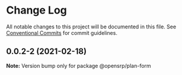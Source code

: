 # Change Log

All notable changes to this project will be documented in this file.
See [Conventional Commits](https://conventionalcommits.org) for commit guidelines.

## 0.0.2-2 (2021-02-18)

**Note:** Version bump only for package @opensrp/plan-form
